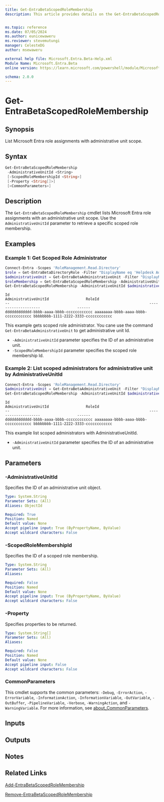 ```yaml
---
title: Get-EntraBetaScopedRoleMembership
description: This article provides details on the Get-EntraBetaScopedRoleMembership command.


ms.topic: reference
ms.date: 07/05/2024
ms.author: eunicewaweru
ms.reviewer: stevemutungi
manager: CelesteDG
author: msewaweru

external help file: Microsoft.Entra.Beta-Help.xml
Module Name: Microsoft.Entra.Beta
online version: https://learn.microsoft.com/powershell/module/Microsoft.Entra.Beta/Get-EntraBetaScopedRoleMembership

schema: 2.0.0
---
```


# Get-EntraBetaScopedRoleMembership

## Synopsis

List Microsoft Entra role assignments with administrative unit scope.

## Syntax

```powershell
Get-EntraBetaScopedRoleMembership
 -AdministrativeUnitId <String>
 [-ScopedRoleMembershipId <String>]
 [-Property <String[]>]
 [<CommonParameters>]
```

## Description

The `Get-EntraBetaScopedRoleMembership` cmdlet lists Microsoft Entra role assignments with an administrative unit scope. Use the `AdministrativeUnitId` parameter to retrieve a specific scoped role membership.

## Examples

### Example 1: Get Scoped Role Administrator

```powershell
Connect-Entra -Scopes 'RoleManagement.Read.Directory'
$role = Get-EntraBetaDirectoryRole -Filter "DisplayName eq 'Helpdesk Administrator'" 
$administrativeUnit = Get-EntraBetaAdministrativeUnit -Filter "DisplayName eq 'Pacific Administrative Unit'"
$roleMembership = Get-EntraBetaScopedRoleMembership -AdministrativeUnitId $administrativeUnit.Id | Where-Object {$_.RoleId -eq $role.Id}
Get-EntraBetaScopedRoleMembership -AdministrativeUnitId $administrativeUnit.Id -ScopedRoleMembershipId $roleMembership.Id
```

```Output
Id                                                                AdministrativeUnitId                 RoleId
--                                                                --------------------                 ------
dddddddddddd-bbbb-aaaa-bbbb-cccccccccccc aaaaaaaa-bbbb-aaaa-bbbb-cccccccccccc bbbbbbbb-1111-2222-3333-cccccccccccc
```

This example gets scoped role administrator. You cane use the command `Get-EntraBetaAdministrativeUnit` to get administrative unit Id.

- `-AdministrativeUnitId` parameter specifies the ID of an administrative unit.
- `-ScopedRoleMembershipId` parameter specifies the scoped role membership Id.

### Example 2: List scoped administrators for administrative unit by AdministrativeUnitId

```powershell
Connect-Entra -Scopes 'RoleManagement.Read.Directory'
$administrativeUnit = Get-EntraBetaAdministrativeUnit -Filter "DisplayName eq 'Pacific Administrative Unit'"
Get-EntraBetaScopedRoleMembership -AdministrativeUnitId $administrativeUnit.Id
```

```Output
Id                                                                AdministrativeUnitId                 RoleId
--                                                                --------------------                 ------
dddddddddddd-bbbb-aaaa-bbbb-cccccccccccc aaaaaaaa-bbbb-aaaa-bbbb-cccccccccccc bbbbbbbb-1111-2222-3333-cccccccccccc
```

This example list scoped administrators with AdministrativeUnitId.

- `-AdministrativeUnitId` parameter specifies the ID of an administrative unit.

## Parameters

### -AdministrativeUnitId

Specifies the ID of an administrative unit object.

```yaml
Type: System.String
Parameter Sets: (All)
Aliases: ObjectId

Required: True
Position: Named
Default value: None
Accept pipeline input: True (ByPropertyName, ByValue)
Accept wildcard characters: False
```

### -ScopedRoleMembershipId

Specifies the ID of a scoped role membership.

```yaml
Type: System.String
Parameter Sets: (All)
Aliases:

Required: False
Position: Named
Default value: None
Accept pipeline input: True (ByPropertyName, ByValue)
Accept wildcard characters: False
```

### -Property

Specifies properties to be returned.

```yaml
Type: System.String[]
Parameter Sets: (All)
Aliases:

Required: False
Position: Named
Default value: None
Accept pipeline input: False
Accept wildcard characters: False
```

### CommonParameters

This cmdlet supports the common parameters: `-Debug`, `-ErrorAction`, `-ErrorVariable`, `-InformationAction`, `-InformationVariable`, `-OutVariable`, `-OutBuffer`, `-PipelineVariable`, `-Verbose`, `-WarningAction`, and `-WarningVariable`. For more information, see [about_CommonParameters](https://go.microsoft.com/fwlink/?LinkID=113216).

## Inputs

## Outputs

## Notes

## Related Links

[Add-EntraBetaScopedRoleMembership](Add-EntraBetaScopedRoleMembership.md)

[Remove-EntraBetaScopedRoleMembership](Remove-EntraBetaScopedRoleMembership.md)
